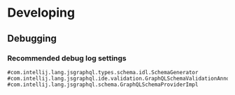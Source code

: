 # Developing

## Debugging
### Recommended debug log settings
```
#com.intellij.lang.jsgraphql.types.schema.idl.SchemaGenerator
#com.intellij.lang.jsgraphql.ide.validation.GraphQLSchemaValidationAnnotator
#com.intellij.lang.jsgraphql.schema.GraphQLSchemaProviderImpl
```
